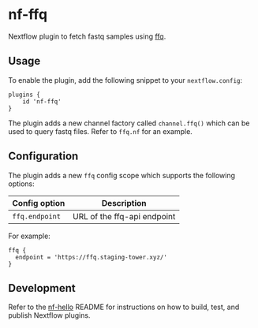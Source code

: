# nf-ffq

Nextflow plugin to fetch fastq samples using [ffq](https://github.com/nextflow-io/nf-ffq).

## Usage

To enable the plugin, add the following snippet to your `nextflow.config`:
```
plugins {
    id 'nf-ffq'
}
```

The plugin adds a new channel factory called `channel.ffq()` which can be used to query fastq files. Refer to `ffq.nf` for an example.

## Configuration

The plugin adds a new `ffq` config scope which supports the following options:

| Config option 	| Description 	            |
|---	            |---	                      |
| `ffq.endpoint`  | URL of the ffq-api endpoint

For example:
```
ffq {
  endpoint = 'https://ffq.staging-tower.xyz/'
}
```

## Development

Refer to the [nf-hello](https://github.com/nextflow-io/nf-hello) README for instructions on how to build, test, and publish Nextflow plugins.
